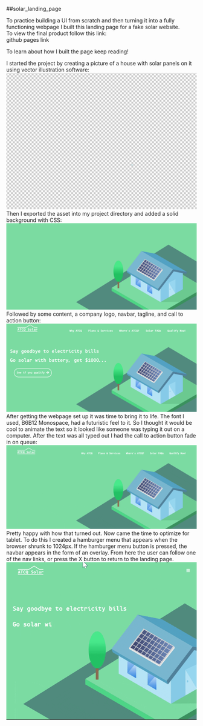 ##solar_landing_page

To practice building a UI from scratch and then turning it into a fully functioning webpage I built this landing page for a fake solar website.   
To view the final product follow this link:  
github pages link  

To learn about how I built the page keep reading!  

I started the project by creating a picture of a house with solar panels on it using vector illustration software:  
![Vector Design Gif](./readme_files/gif/vector.gif)  
Then I exported the asset into my project directory and added a solid background with CSS:  
![Before text image](./readme_files/screenshot/before_text.png)  
Followed by some content, a company logo, navbar, tagline, and call to action button:  
![After text image](./readme_files/screenshot/after_text.png)  
After getting the webpage set up it was time to bring it to life. The font I used, B6B12 Monospace, had a futuristic feel to it. So I thought it would be cool to animate the text so it looked like someone was typing it out on a computer. After the text was all typed out I had the call to action button fade in on queue:  
![Type Animation Gif](./readme_files/gif/type.gif)  
Pretty happy with how that turned out. Now came the time to optimize for tablet. To do this I created a hamburger menu that appears when the browser shrunk to 1024px. If the hamburger menu button is pressed, the navbar appears in the form of an overlay. From here the user can follow one of the nav links, or press the X button to return to the landing page.
![Tablet Menu Gif](./readme_files/gif/tablet.gif)  
